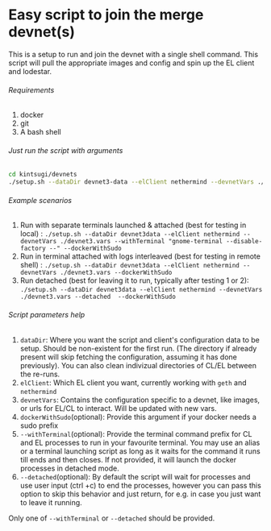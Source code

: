 # Easy script to join the merge devnet(s)
This is a setup to run and join the devnet with a single shell command. This script will pull the appropriate images and config and spin up the EL client and lodestar.
###### Requirements
1. docker
2. git
3. A bash shell

###### Just run the script with arguments
```bash
cd kintsugi/devnets
./setup.sh --dataDir devnet3-data --elClient nethermind --devnetVars ./devnet3.vars [--dockerWithSudo --withTerminal "gnome-terminal --disable-factory --]"
```

###### Example scenarios
1. Run with separate terminals launched & attached (best for testing in local) : 
`./setup.sh --dataDir devnet3data --elClient nethermind --devnetVars ./devnet3.vars --withTerminal "gnome-terminal --disable-factory --" --dockerWithSudo `
2. Run in terminal attached with logs interleaved (best for testing  in remote shell) : 
`./setup.sh --dataDir devnet3data --elClient nethermind --devnetVars ./devnet3.vars --dockerWithSudo`
3. Run detached (best for leaving it to run, typically after testing 1 or 2): 
`./setup.sh --dataDir devnet3data --elClient nethermind --devnetVars ./devnet3.vars --detached  --dockerWithSudo`

###### Script parameters help

1. `dataDir`: Where you want the script and client's configuration data to be setup. Should be non-existent for the first run. (The directory if already present will skip fetching the configuration, assuming it has done previously). You can also clean indivizual directories of CL/EL between the re-runs.
2. `elClient`: Which EL client you want, currently working with `geth` and `nethermind`
3. `devnetVars`: Contains the configuration specific to a devnet, like images, or urls for EL/CL to interact. Will be updated with new vars.
4. `dockerWithSudo`(optional): Provide this argument if your docker needs a sudo prefix
5. `--withTerminal`(optional): Provide the terminal command prefix for CL and EL processes to run in your favourite terminal. You may use an alias or a terminal launching script as long as it waits for the command it runs till ends and then closes.
If not provided, it will launch the docker processes in detached mode.
6. `--detached`(optional): By default the script will wait for processes and use user input (ctrl +c) to end the processes, however you can pass this option to skip this behavior and just return, for e.g. in case you just want to leave it running.

Only one of `--withTerminal` or `--detached` should be provided.
